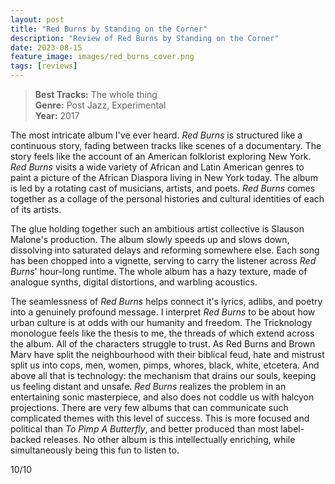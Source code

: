 ```yaml
---
layout: post
title: "Red Burns by Standing on the Corner"
description: "Review of Red Burns by Standing on the Corner"
date: 2023-08-15
feature_image: images/red_burns_cover.png
tags: [reviews]
---
```


>**Best Tracks:** The whole thing<br>
>**Genre:** Post Jazz, Experimental<br>
>**Year:** 2017

The most intricate album I've ever heard.  *Red Burns* is structured like a continuous story, fading between tracks like scenes of a documentary.  The story feels like the account of an American folklorist exploring New York.  *Red Burns* visits a wide variety of African and Latin American genres to paint a picture of the African Diaspora living in New York today.  The album is led by a rotating cast of musicians, artists, and poets.  *Red Burns* comes together as a collage of the personal histories and cultural identities of each of its artists.  

<!--more-->

The glue holding together such an ambitious artist collective is Slauson Malone's production.  The album slowly speeds up and slows down, dissolving into saturated delays and reforming somewhere else.  Each song has been chopped into a vignette, serving to carry the listener across *Red Burns*' hour-long runtime.  The whole album has a hazy texture, made of analogue synths, digital distortions, and warbling acoustics. 

The seamlessness of *Red Burns* helps connect it's lyrics, adlibs, and poetry into a genuinely profound message.  I interpret *Red Burns* to be about how urban culture is at odds with our humanity and freedom.  The Tricknology monologue feels like the thesis to me, the threads of which extend across the album.  All of the characters struggle to trust. As Red Burns and Brown Marv have split the neighbourhood with their biblical feud, hate and mistrust split us into cops, men, women, pimps, whores, black, white, etcetera.  And above all that is technology: the mechanism that drains our souls, keeping us feeling distant and unsafe.  *Red Burns* realizes the problem in an entertaining sonic masterpiece, and also does not coddle us with halcyon projections.  There are very few albums that can communicate such complicated themes with this level of success.  This is more focused and political than *To Pimp A Butterfly*, and better produced than most label-backed releases.  No other album is this intellectually enriching, while simultaneously being this fun to listen to.

10/10